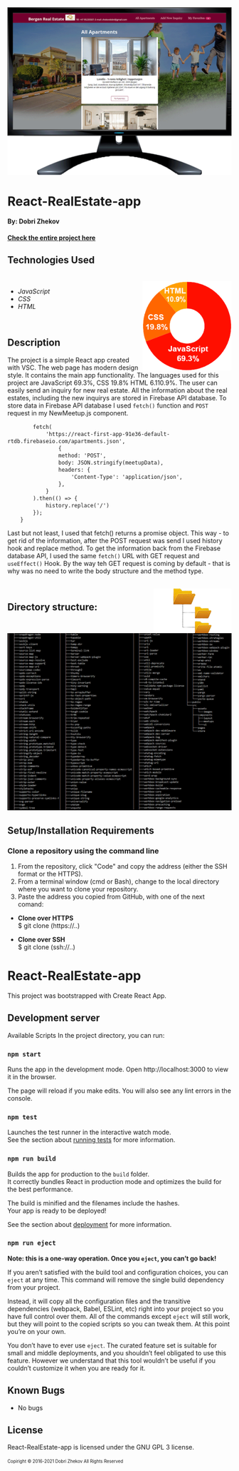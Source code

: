 <img align="justify" alt="chart" width="950px" src="https://github.com/zhekovdobri/React-RealEstate-app/blob/main/src/assets/images/React_Real_Estate_GIF1200px.gif">

# React-RealEstate-app

#### By: Dobri Zhekov

#### [<ins>Check the entire project here</ins>](https://zhekovdobri.github.io/React-RealEstate-app/)

## Technologies Used

<div class=pull-left>

</div>
&nbsp;&nbsp;&nbsp;&nbsp;&nbsp;&nbsp;&nbsp;&nbsp;&nbsp;&nbsp;&nbsp;&nbsp;&nbsp;&nbsp;&nbsp;
<div class=pull-right>
<img align="right" alt="chart" height="200px" src="https://github.com/zhekovdobri/React-RealEstate-app/blob/main/src/assets/images/Language%20chart%20diagram%20image.png">
</div>

* _JavaScript_
* _CSS_
* _HTML_


<br />

## Description
The project is a simple React app created with VSC. The web page has modern design style. It contains the main app functionality. The languages used for this project are JavaScript 69.3%, CSS 19.8% HTML 6.110.9%. The user can easily send an inquiry for new real estate. All the information about the real estates, including the new inquirys are stored in Firebase API database. To store data in Firebase API database I used `fetch()` function and `POST` request in my NewMeetup.js component.
```function addMeetupHandler(meetupData) {
        fetch(
            'https://react-first-app-91e36-default-rtdb.firebaseio.com/apartments.json',
                { 
                method: 'POST', 
                body: JSON.stringify(meetupData),
                headers: {
                    'Content-Type': 'application/json',
                },
            }
        ).then(() => {
            history.replace('/')
        });
    }
```
Last but not least, I used that fetch() returns a promise object. This way - to get rid of the information, after the POST request was send I used history hook and replace method. To get the information back from the Firebase database API, I used the same `fetch()` URL with GET request and `useEffect()` Hook. By the way teh GET request is coming by default - that is why was no need to write the body structure and the method type.

</div>
&nbsp;&nbsp;&nbsp;&nbsp;&nbsp;&nbsp;&nbsp;&nbsp;&nbsp;&nbsp;&nbsp;&nbsp;&nbsp;&nbsp;&nbsp;
<div class=pull-right>
<img align="right" alt="chart" height="100px" src="https://github.com/zhekovdobri/React-RealEstate-app/blob/main/src/assets/images/Directory_structure_logo.png">
</div>

## Directory structure:

<img alt="chart" src="https://github.com/zhekovdobri/React-RealEstate-app/blob/main/src/assets/images/RealEstate%20directory%20structure%20image.png">

## Setup/Installation Requirements

### Clone a repository using the command line 

1. From the repository, click "Code" and copy the address (either the SSH format or the HTTPS). 
2. From a terminal window (cmd or Bash), change to the local directory where you want to clone your repository.
3. Paste the address you copied from GitHub, with one of the next comand:

* **Clone over HTTPS**<br>
  $ git clone (https://..)
  
* **Clone over SSH**<br>
  $ git clone (ssh://..)

# React-RealEstate-app

This project was bootstrapped with Create React App.

## Development server

Available Scripts
In the project directory, you can run:

### `npm start`

Runs the app in the development mode.
Open http://localhost:3000 to view it in the browser.

The page will reload if you make edits.
You will also see any lint errors in the console.

### `npm test`

Launches the test runner in the interactive watch mode.\
See the section about [running tests](https://facebook.github.io/create-react-app/docs/running-tests) for more information.

### `npm run build`

Builds the app for production to the `build` folder.\
It correctly bundles React in production mode and optimizes the build for the best performance.

The build is minified and the filenames include the hashes.\
Your app is ready to be deployed!

See the section about [deployment](https://facebook.github.io/create-react-app/docs/deployment) for more information.

### `npm run eject` 

**Note: this is a one-way operation. Once you `eject`, you can’t go back!**

If you aren’t satisfied with the build tool and configuration choices, you can `eject` at any time. This command will remove the single build dependency from your project.

Instead, it will copy all the configuration files and the transitive dependencies (webpack, Babel, ESLint, etc) right into your project so you have full control over them. All of the commands except `eject` will still work, but they will point to the copied scripts so you can tweak them. At this point you’re on your own.

You don’t have to ever use `eject`. The curated feature set is suitable for small and middle deployments, and you shouldn’t feel obligated to use this feature. However we understand that this tool wouldn’t be useful if you couldn’t customize it when you are ready for it.

## Known Bugs

* No bugs

## License

React-RealEstate-app is licensed under the GNU GPL 3 license.

<sub><sup>Copiright © 2016-2021 Dobri Zhekov All Rights Reserved</sup></sub>
